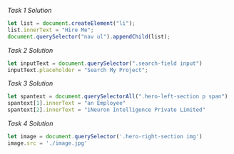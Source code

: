 _Task 1 Solution_


```javascript
let list = document.createElement("li");
list.innerText = "Hire Me"; 
document.querySelector("nav ul").appendChild(list); 
```

_Task 2 Solution_

```javascript
let inputText = document.querySelector(".search-field input")
inputText.placeholder = "Search My Project"; 
```

_Task 3 Solution_

```javascript
let spantext = document.querySelectorAll(".hero-left-section p span")
spantext[1].innerText = "an Employee"
spantext[2].innerText = "iNeuron Intelligence Private Limited"
```

_Task 4 Solution_

```javascript
let image = document.querySelector('.hero-right-section img') 
image.src = './image.jpg'



